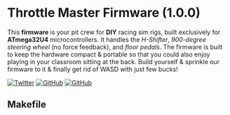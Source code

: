 # Throttle Master Firmware (1.0.0)

This **firmware** is your pit crew for **DIY** racing sim rigs, built exclusively for **ATmega32U4** microcontrollers. It handles the *H-Shifter*, *900-degree steering wheel* (no force feedback), and *floor pedals*. The firmware is built to keep the hardware compact & portable so that you could also enjoy playing in your classroom sitting at the back. Build yourself & sprinkle our firmware to it & finally get rid of WASD with just few bucks!<br>

<a href='https://twitter.com/OrbitX_Space?t=jEPMn_Dx5wny0qKDew298Q&s=08' target="_blank"><img alt='Twitter' src='https://img.shields.io/badge/OrbitX.Space-100000?style=flat&logo=Twitter&logoColor=white&labelColor=08a4f6&color=2f3136'/></a>
<a href='' target="_blank"><img alt='GitHub' src='https://img.shields.io/badge/GitHub-Passing-100000?style=flat&logo=GitHub&logoColor=white&labelColor=2b3838&color=2aae48'/></a>
<a href='' target="_blank"><img alt='GitHub' src='https://img.shields.io/badge/License-GNU-100000?style=flat&logo=GitHub&logoColor=white&labelColor=2b3838&color=c7ba00'/></a>

## Makefile
